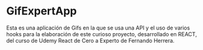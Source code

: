 # GifExpertApp

Esta es una aplicación de Gifs en la que se usa una API y el uso de varios hooks para la elaboración de este curioso proyecto, desarrollado en REACT, del curso de Udemy React de Cero a Experto de Fernando Herrera.